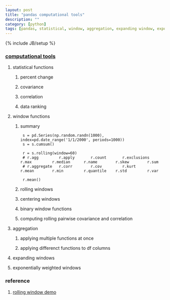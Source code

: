 ```yaml
---
layout: post
title: "pandas computational tools"
description: ""
category: [python]
tags: [pandas, statistical, window, aggregation, expanding window, exponentially weighted window]
---
```

{% include JB/setup %}


### [computational tools](http://pandas.pydata.org/pandas-docs/stable/computation.html)

1. statistical functions

    1. percent change

    1. covariance

    1. correlation

    1. data ranking

1. window functions

    1. summary

            s = pd.Series(np.random.randn(1000), index=pd.date_range('1/1/2000', periods=1000))
            s = s.cumsum()

            r = s.rolling(window=60)
            # r.agg         r.apply       r.count       r.exclusions  r.max         r.median      r.name        r.skew        r.sum
            # r.aggregate   r.corr        r.cov         r.kurt        r.mean        r.min         r.quantile    r.std         r.var

            r.mean()

    1. rolling windows

    1. centering windows

    1. binary window functions

    1. computing rolling pairwise covariance and correlation

1. aggregation

    1. applying multiple functions at once

    1. applying differenct functions to df columns

1. expanding windows

1. exponentially weighted windows

### reference

1. [rolling window demo](https://github.com/gree2/hobby/blob/master/python/pda/moving.average.py)
